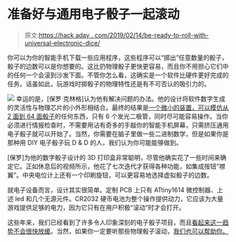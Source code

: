 # 准备好与通用电子骰子一起滚动

> 原文:[https://hack aday . com/2019/02/14/be-ready-to-roll-with-universal-electronic-dice/](https://hackaday.com/2019/02/14/be-ready-to-roll-with-universal-electronic-dice/)

你可以为你的智能手机下载一些应用程序，这些程序可以“掷出”任意数量的骰子，骰子的边数可以是你想要的。这比扔物理骰子更快更容易，而且你不用担心它们中的任何一个会滚到沙发下面。不管你怎么看，这确实是一个软件比硬件更好完成的任务。话虽如此，玩游戏时掷骰子的物理特性还是有不可否认的吸引力的。

[![](../Images/e6ffd772f7c73650c53ae22e63751ffb.png)](https://hackaday.com/wp-content/uploads/2019/02/dice_detail.jpg) 幸运的是，[保罗·克林格]认为他有解决问题的办法。他的设计将软件数字生成的灵活性与物理芯片的小外形相结合。最终的结果是[一个微小的装置，可以模仿从 2 面到 64 面骰子](https://github.com/PaulKlinger/ndice)的任何东西，只有 6 个发光二极管，同时尽可能容易操作。当你必须进行情报检查时，不需要用沾有奇多的手敲你的智能手机屏幕，只需挤压通用电子骰子就可以开始了。当然，你需要在脑子里做一些二进制数学，但是如果你是那种用 DIY 电子骰子玩 D & D 的人，我们认为你可能能够做到。

[保罗]为他的数字骰子设计的 3D 打印盒非常聪明，尽管他确实花了一些时间来确定它。正如休息后的视频所示，他花了七次迭代才获得各种功能，如集成按钮“襟翼”。中央电位计上还有一个印刷旋钮，可以更容易地选择虚拟骰子的边数。

就电子设备而言，设计其实很简单。定制 PCB 上只有 ATtiny1614 微控制器、上述 led 和几个无源元件。CR2032 硬币电池为整个操作提供动力，它应该为大量游戏提供足够的电力，因为它只有在用户积极“滚动”时才会打开。

这些年来，我们已经看到了许多令人印象深刻的电子骰子项目，而且[看起来这一趋势不会很快放缓](https://hackaday.com/2018/03/19/making-fancy-dice-pcbs-at-home/)。当然，如果你一定要听那些物理骰子滚动，[我们也可以帮助你。](https://hackaday.com/2014/06/18/roll-with-dicebot-the-tweeting-dice-roller/)